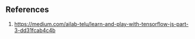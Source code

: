 ## References
1. https://medium.com/ailab-telu/learn-and-play-with-tensorflow-js-part-3-dd31fcab4c4b